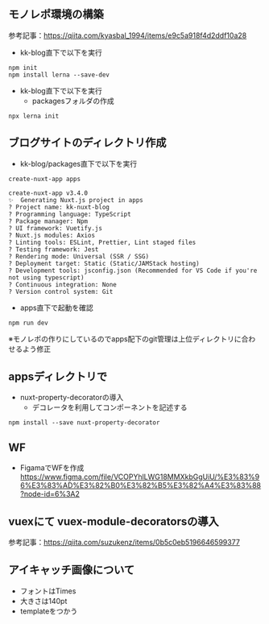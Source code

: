 ## モノレポ環境の構築
参考記事：https://qiita.com/kyasbal_1994/items/e9c5a918f4d2ddf10a28
- kk-blog直下で以下を実行

```
npm init
npm install lerna --save-dev
```

- kk-blog直下で以下を実行
  - packagesフォルダの作成

```
npx lerna init
```

## ブログサイトのディレクトリ作成
- kk-blog/packages直下で以下を実行
```
create-nuxt-app apps 

create-nuxt-app v3.4.0
✨  Generating Nuxt.js project in apps
? Project name: kk-nuxt-blog
? Programming language: TypeScript
? Package manager: Npm
? UI framework: Vuetify.js
? Nuxt.js modules: Axios
? Linting tools: ESLint, Prettier, Lint staged files
? Testing framework: Jest
? Rendering mode: Universal (SSR / SSG)
? Deployment target: Static (Static/JAMStack hosting)
? Development tools: jsconfig.json (Recommended for VS Code if you're not using typescript)
? Continuous integration: None
? Version control system: Git
```

- apps直下で起動を確認
```
npm run dev
```

※モノレポの作りにしているのでapps配下のgit管理は上位ディレクトリに合わせるよう修正

## appsディレクトリで
- nuxt-property-decoratorの導入
  - デコレータを利用してコンポーネントを記述する
```
npm install --save nuxt-property-decorator
```

## WF
- FigamaでWFを作成
https://www.figma.com/file/VCOPYhlLWG18MMXkbGgUiU/%E3%83%96%E3%83%AD%E3%82%B0%E3%82%B5%E3%82%A4%E3%83%88?node-id=6%3A2

## vuexにて vuex-module-decoratorsの導入
参考記事：https://qiita.com/suzukenz/items/0b5c0eb5196646599377

## アイキャッチ画像について
- フォントはTimes
- 大きさは140pt
- templateをつかう